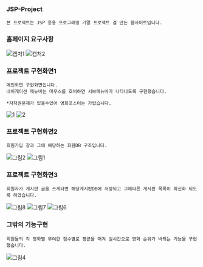 ### JSP-Project 
```
본 프로젝트는 JSP 응용 프로그래밍 기말 프로젝트 겸 만든 웹사이트입니다. 
```

### 홈페이지 요구사항
![캡처1](https://user-images.githubusercontent.com/66094508/132645285-2700c2df-f4e6-4c34-82b2-fe0d2d0c5058.PNG)
![캡처2](https://user-images.githubusercontent.com/66094508/132645489-507f10a7-7455-4a14-acd1-cb01438d3dcb.PNG)

### 프로젝트 구현화면1
```
메인화면 구현화면입니다.
네비게이션 메뉴바는 마우스를 호버하면 서브메뉴바가 나타나도록 구현했습니다.

*저작권문제가 있을수있어 영화포스터는 가렸습니다.
```
![1](https://user-images.githubusercontent.com/66094508/132646450-aa43ad15-d9db-4f8b-a04b-b04ec29eed3e.png)
![2](https://user-images.githubusercontent.com/66094508/132646458-e74c0eb8-6a50-402a-99cb-3440bf92250b.png)

### 프로젝트 구현화면2
```
회원가입 창과 그에 해당하는 회원DB 구조입니다.
```
![그림2](https://user-images.githubusercontent.com/66094508/132647077-39b5639d-d471-4b12-8ba8-14033e3f4bc6.png)
![그림1](https://user-images.githubusercontent.com/66094508/132647086-c65f86e0-6c19-4649-894b-46fcef631d0f.png)

### 프로젝트 구현화면3
```
회원자가 게시판 글을 쓰게되면 해당게시판DB에 저장되고 그에따른 게시판 목록이 최신화 되도록 하였습니다.
```
![그림8](https://user-images.githubusercontent.com/66094508/132647508-9acee6cc-06b8-4a68-8f34-f8ccb856d38e.png)
![그림7](https://user-images.githubusercontent.com/66094508/132647547-4d2a2994-6399-43da-b814-b1e18c32f6c1.png)
![그림6](https://user-images.githubusercontent.com/66094508/132647574-72fa52da-2bda-4a3d-b32f-799ff9389a4f.png)

### 그밖의 기능구현
```
회원들의 각 영화별 부여한 점수별로 평균을 매겨 실시간으로 영화 순위가 바뀌는 기능을 구현했습니다.
```
![그림4](https://user-images.githubusercontent.com/66094508/132648089-1d917305-edfe-4705-b5fb-cc7125e9be9b.png)
